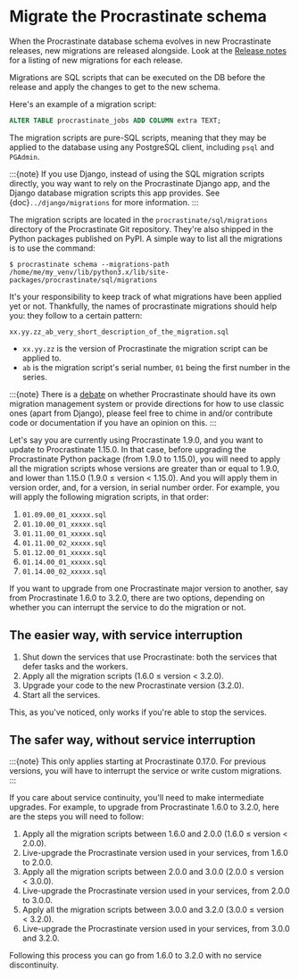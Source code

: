 # Migrate the Procrastinate schema

When the Procrastinate database schema evolves in new Procrastinate releases, new
migrations are released alongside. Look at the
[Release notes](https://github.com/procrastinate-org/procrastinate/releases)
for a listing of new migrations for each release.

Migrations are SQL scripts that can be executed on the DB before the release and
apply the changes to get to the new schema.

Here's an example of a migration script:

```sql
ALTER TABLE procrastinate_jobs ADD COLUMN extra TEXT;
```

The migration scripts are pure-SQL scripts, meaning that they may be applied to the
database using any PostgreSQL client, including `psql` and `PGAdmin`.

:::{note}
If you use Django, instead of using the SQL migration scripts directly, you way want
to rely on the Procrastinate Django app, and the Django database migration scripts
this app provides. See {doc}`../django/migrations` for more information.
:::

The migration scripts are located in the `procrastinate/sql/migrations` directory of
the Procrastinate Git repository. They're also shipped in the Python packages published
on PyPI. A simple way to list all the migrations is to use the command:

```console
$ procrastinate schema --migrations-path
/home/me/my_venv/lib/python3.x/lib/site-packages/procrastinate/sql/migrations
```
It's your responsibility to keep track of what migrations have been applied yet or not.
Thankfully, the names of procrastinate migrations should help you: they follow to a
certain pattern:

```
xx.yy.zz_ab_very_short_description_of_the_migration.sql
```

- `xx.yy.zz` is the version of Procrastinate the migration script can be applied to.
- `ab` is the migration script's serial number, `01` being the first number in the
  series.

:::{note}
There is a [debate](https://github.com/procrastinate-org/procrastinate/issues/1040)
on whether Procrastinate should have its own migration management system or provide
directions for how to use classic ones (apart from Django), please feel free to chime in
and/or contribute code or documentation if you have an opinion on this.
:::

Let's say you are currently using Procrastinate 1.9.0, and you want to update to
Procrastinate 1.15.0. In that case, before upgrading the Procrastinate Python package
(from 1.9.0 to 1.15.0), you will need to apply all the migration scripts whose versions
are greater than or equal to 1.9.0, and lower than 1.15.0 (1.9.0 ≤ version \< 1.15.0).
And you will apply them in version order, and, for a version, in serial number order.
For example, you will apply the following migration scripts, in that order:

1. `01.09.00_01_xxxxx.sql`
2. `01.10.00_01_xxxxx.sql`
3. `01.11.00_01_xxxxx.sql`
4. `01.11.00_02_xxxxx.sql`
5. `01.12.00_01_xxxxx.sql`
6. `01.14.00_01_xxxxx.sql`
7. `01.14.00_02_xxxxx.sql`

If you want to upgrade from one Procrastinate major version to another, say from
Procrastinate 1.6.0 to 3.2.0, there are two options, depending on whether you can
interrupt the service to do the migration or not.

## The easier way, with service interruption

1. Shut down the services that use Procrastinate: both the services that defer tasks and
   the workers.
2. Apply all the migration scripts (1.6.0 ≤ version \< 3.2.0).
3. Upgrade your code to the new Procrastinate version (3.2.0).
4. Start all the services.

This, as you've noticed, only works if you're able to stop the services.

## The safer way, without service interruption

:::{note}
This only applies starting at Procrastinate 0.17.0. For previous versions,
you will have to interrupt the service or write custom migrations.
:::

If you care about service continuity, you'll need to make intermediate upgrades. For
example, to upgrade from Procrastinate 1.6.0 to 3.2.0, here are the steps you will need
to follow:

1. Apply all the migration scripts between 1.6.0 and 2.0.0 (1.6.0 ≤ version \< 2.0.0).
2. Live-upgrade the Procrastinate version used in your services, from 1.6.0 to 2.0.0.
3. Apply all the migration scripts between 2.0.0 and 3.0.0 (2.0.0 ≤ version \< 3.0.0).
4. Live-upgrade the Procrastinate version used in your services, from 2.0.0 to 3.0.0.
5. Apply all the migration scripts between 3.0.0 and 3.2.0 (3.0.0 ≤ version \< 3.2.0).
6. Live-upgrade the Procrastinate version used in your services, from 3.0.0 and 3.2.0.

Following this process you can go from 1.6.0 to 3.2.0 with no service discontinuity.
